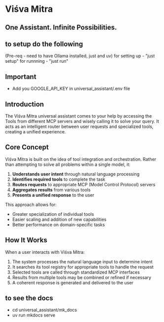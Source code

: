 # Viśva Mitra
## One Assistant. Infinite Possibilities.

## to setup do the following
(Pre-req - need to have Ollama installed, just and uv)
for setting up - "just setup"
for runnning -   "just run"

## Important
- Add you GOOGLE_API_KEY in universal_assistant/.env file

## Introduction
The Viśva Mitra universal assistant comes to your help by accessing the Tools from different MCP servers and wisely calling it to solve your query. It acts as an intelligent router between user requests and specialized tools, creating a unified experience.

## Core Concept
Viśva Mitra is built on the idea of tool integration and orchestration. Rather than attempting to solve all problems within a single model, it:

1. **Understands user intent** through natural language processing
2. **Identifies required tools** to complete the task
3. **Routes requests** to appropriate MCP (Model Control Protocol) servers
4. **Aggregates results** from various tools
5. **Presents a unified response** to the user

This approach allows for:
- Greater specialization of individual tools
- Easier scaling and addition of new capabilities
- Better performance on domain-specific tasks

## How It Works

When a user interacts with Viśva Mitra:

1. The system processes the natural language input to determine intent
2. It searches its tool registry for appropriate tools to handle the request
3. Selected tools are called through standardized MCP interfaces
4. Results from multiple tools may be combined or refined if necessary
5. A coherent response is generated and delivered to the user

## to see the docs

- cd universal_assistant/mk_docs
- uv run mkdocs serve
